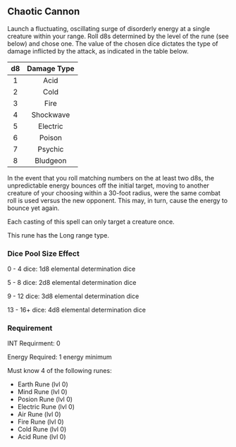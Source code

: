 ## Chaotic Cannon

Launch a fluctuating, oscillating surge of disorderly energy at a single creature within your range. Roll d8s determined by the level of the rune (see below) and chose one. The value of the chosen dice dictates the type of damage inflicted by the attack, as indicated in the table below.

| d8 | Damage Type |
| :-: | :---------: |
| 1 |    Acid    |
| 2 |    Cold    |
| 3 |    Fire    |
| 4 |  Shockwave  |
| 5 |  Electric  |
| 6 |   Poison   |
| 7 |   Psychic   |
| 8 |  Bludgeon  |

In the event that you roll matching numbers on the at least two d8s, the unpredictable energy bounces off the initial target, moving to another creature of your choosing within a 30-foot radius, were the same combat roll is used versus the new opponent. This may, in turn, cause the energy to bounce yet again.

Each casting of this spell can only target a creature once.

This rune has the Long range type.

### Dice Pool Size Effect

0 -  4 dice: 1d8 elemental determination dice

5 -  8 dice: 2d8 elemental determination dice

9 - 12 dice: 3d8 elemental determination dice

13 - 16+ dice: 4d8 elemental determination dice

### Requirement

INT Requirment: 0

Energy Required: 1 energy minimum

Must know 4 of the following runes:

- Earth Rune (lvl 0)
- Mind Rune (lvl 0)
- Posion Rune (lvl 0)
- Electric Rune (lvl 0)
- Air Rune (lvl 0)
- Fire Rune (lvl 0)
- Cold Rune (lvl 0)
- Acid Rune (lvl 0)
